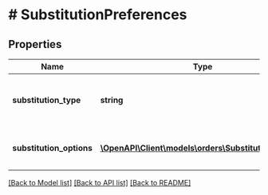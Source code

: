 # # SubstitutionPreferences

## Properties

Name | Type | Description | Notes
------------ | ------------- | ------------- | -------------
**substitution_type** | **string** | The type of substitution that these preferences represent. |
**substitution_options** | [**\OpenAPI\Client\models\orders\SubstitutionOption[]**](SubstitutionOption.md) | A collection of substitution options. | [optional]

[[Back to Model list]](../../README.md#models) [[Back to API list]](../../README.md#endpoints) [[Back to README]](../../README.md)
